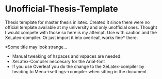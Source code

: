 # Unofficial-Thesis-Template
Thesis template for master thesis in latex.
Created it since there were no official template
available at my university and only unofficial ones.
Thought I would compete with those so here is my attempt.
Use with caution and the XeLatex-compiler.
Or just import it into overleaf, works fine* there.




*Some title may look strange...
- Manual tweaking of hspaces and vspaces are needed.
- XeLatex-Compiler neccesary for the Arial-font
- If you use Overleaf you do the change to the XeLatex-compiler by heading to
Menu->settings->compiler 
when sitting in the document.

